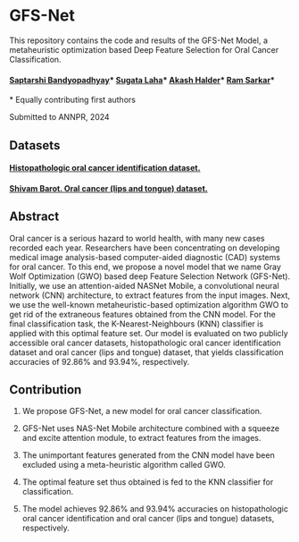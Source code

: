 # GFS-Net
This repository contains the code and results of the GFS-Net Model, a metaheuristic optimization based Deep Feature Selection for Oral Cancer Classification.

#### [Saptarshi Bandyopadhyay](https://www.linkedin.com/in/spiralsb3/)\* [Sugata Laha](https://www.linkedin.com/in/sugata-laha-0830871b1/)\* [Akash Halder](https://www.linkedin.com/in/akash-halder-1b315b1b7/)\* [Ram Sarkar](https://jadavpuruniversity.in/faculty-profile/ram-sarkar/)\*
\* Equally contributing first authors

Submitted to ANNPR, 2024

## Datasets
#### [Histopathologic oral cancer identification dataset.](https://www.kaggle.com/datasets/ashenafifasilkebede/dataset)
#### [Shivam Barot. Oral cancer (lips and tongue) dataset.](https://www.kaggle.com/datasets/shivam17299/oral-cancer-lips-and-tongue-images)

## Abstract
Oral cancer is a serious hazard to world health, with many new cases recorded each year. Researchers have been concentrating on developing medical image analysis-based computer-aided diagnostic (CAD) systems for oral cancer. To this end, we propose a novel model that we name Gray Wolf Optimization (GWO) based deep Feature Selection Network (GFS-Net). Initially, we use an attention-aided NASNet Mobile, a convolutional neural network (CNN) architecture, to extract features from the input images. Next, we use the well-known metaheuristic-based optimization algorithm GWO to get rid of the extraneous features obtained from the CNN model. For the final classification task, the K-Nearest-Neighbours (KNN) classifier is applied with this optimal feature set. Our model is evaluated on two publicly accessible oral cancer datasets, histopathologic oral cancer identification dataset and oral cancer (lips and tongue) dataset, that yields classification accuracies of 92.86\% and 93.94\%, respectively.

## Contribution
1. We propose GFS-Net, a new model for oral cancer classification.

2. GFS-Net uses NAS-Net Mobile architecture combined with a squeeze and excite attention module, to extract features from the images.

3. The unimportant features generated from the CNN model have been excluded using a meta-heuristic algorithm called GWO.

4. The optimal feature set thus obtained is fed to the KNN classifier for classification.

5. The model achieves 92.86% and 93.94% accuracies on histopathologic oral cancer identification and oral cancer (lips and tongue) datasets, respectively.
